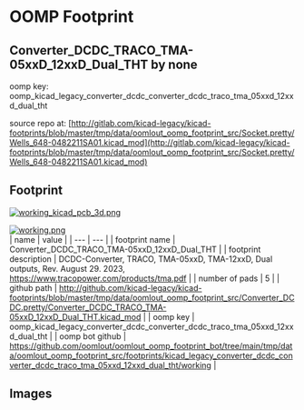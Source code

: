 # OOMP Footprint  
## Converter_DCDC_TRACO_TMA-05xxD_12xxD_Dual_THT  by none  
  
oomp key: oomp_kicad_legacy_converter_dcdc_converter_dcdc_traco_tma_05xxd_12xxd_dual_tht  
  
source repo at: [http://gitlab.com/kicad-legacy/kicad-footprints/blob/master/tmp/data/oomlout_oomp_footprint_src/Socket.pretty/Wells_648-0482211SA01.kicad_mod](http://gitlab.com/kicad-legacy/kicad-footprints/blob/master/tmp/data/oomlout_oomp_footprint_src/Socket.pretty/Wells_648-0482211SA01.kicad_mod)  
## Footprint  
  
[![working_kicad_pcb_3d.png](working_kicad_pcb_3d_600.png)](working_kicad_pcb_3d.png)  
  
[![working.png](working_600.png)](working.png)  
| name | value | 
| --- | --- | 
| footprint name | Converter_DCDC_TRACO_TMA-05xxD_12xxD_Dual_THT | 
| footprint description | DCDC-Converter, TRACO, TMA-05xxD, TMA-12xxD, Dual outputs, Rev. August 29. 2023, https://www.tracopower.com/products/tma.pdf | 
| number of pads | 5 | 
| github path | http://github.com/kicad-legacy/kicad-footprints/blob/master/tmp/data/oomlout_oomp_footprint_src/Converter_DCDC.pretty/Converter_DCDC_TRACO_TMA-05xxD_12xxD_Dual_THT.kicad_mod | 
| oomp key | oomp_kicad_legacy_converter_dcdc_converter_dcdc_traco_tma_05xxd_12xxd_dual_tht | 
| oomp bot github | https://github.com/oomlout/oomlout_oomp_footprint_bot/tree/main/tmp/data/oomlout_oomp_footprint_src/footprints/kicad_legacy_converter_dcdc_converter_dcdc_traco_tma_05xxd_12xxd_dual_tht/working | 
## Images  
